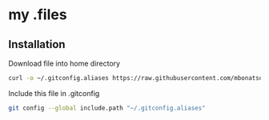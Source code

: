 # my .files

## Installation 
Download file into home directory
```bash
curl -o ~/.gitconfig.aliases https://raw.githubusercontent.com/mbonatsos/dotfiles/master/git/.gitconfig.aliases
```
Include this file in .gitconfig
```bash
git config --global include.path "~/.gitconfig.aliases"
```
